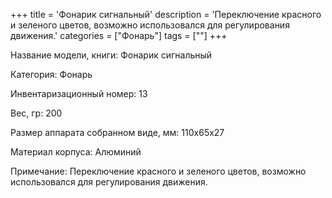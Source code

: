 +++
title = 'Фонарик сигнальный'
description = 'Переключение красного и зеленого цветов, возможно использовался для регулирования движения.'
categories = ["Фонарь"]
tags = [""]
+++

Название модели, книги: Фонарик сигнальный

Категория: Фонарь

Инвентаризационный номер: 13

Вес, гр: 200

Размер аппарата  собранном виде, мм: 110х65х27

Материал корпуса: Алюминий

Примечание: Переключение красного и зеленого цветов, возможно использовался для регулирования движения.


